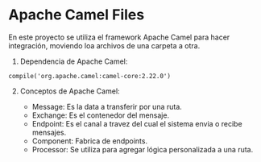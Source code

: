 # Apache Camel Files

En este proyecto se utiliza el framework Apache Camel para hacer integración, moviendo loa archivos de una carpeta a otra.

1. Dependencia de Apache Camel:

```
compile('org.apache.camel:camel-core:2.22.0')
```

2. Conceptos de Apache Camel:

	* Message: Es la data a transferir por una ruta.
	* Exchange: Es el contenedor del mensaje.
	* Endpoint: Es el canal a travez del cual el sistema envia o recibe mensajes.
	* Component: Fabrica de endpoints.
	* Processor: Se utiliza para agregar lógica personalizada a una ruta.